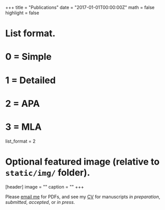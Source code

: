 +++
title = "Publications"
date = "2017-01-01T00:00:00Z"
math = false
highlight = false

# List format.
#   0 = Simple
#   1 = Detailed
#   2 = APA
#   3 = MLA
list_format = 2

# Optional featured image (relative to `static/img/` folder).
[header]
image = ""
caption = ""
+++

Please <a href="mailto:hansen.johnson@dal.ca">email me</a> for PDFs, and see my [CV](/cv/) for manuscripts *in preparation*, *submitted*, *accepted*, or *in press*.
